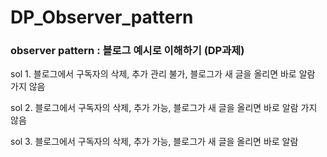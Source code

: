 # DP_Observer_pattern
<h3>observer pattern : 블로그 예시로 이해하기 (DP과제)</h3>

sol 1. 블로그에서 구독자의 삭제, 추가 관리 불가, 블로그가 새 글을 올리면 바로 알람 가지 않음


sol 2. 블로그에서 구독자의 삭제, 추가 가능, 블로그가 새 글을 올리면 바로 알람 가지 않음


sol 3. 블로그에서 구독자의 삭제, 추가 가능, 블로그가 새 글을 올리면 바로 알람

